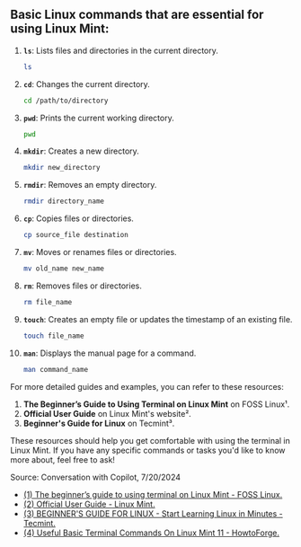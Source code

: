 ## Basic Linux commands that are essential for using Linux Mint:

1. **`ls`**: Lists files and directories in the current directory.
   ```bash
   ls
   ```

2. **`cd`**: Changes the current directory.
   ```bash
   cd /path/to/directory
   ```

3. **`pwd`**: Prints the current working directory.
   ```bash
   pwd
   ```

4. **`mkdir`**: Creates a new directory.
   ```bash
   mkdir new_directory
   ```

5. **`rmdir`**: Removes an empty directory.
   ```bash
   rmdir directory_name
   ```

6. **`cp`**: Copies files or directories.
   ```bash
   cp source_file destination
   ```

7. **`mv`**: Moves or renames files or directories.
   ```bash
   mv old_name new_name
   ```

8. **`rm`**: Removes files or directories.
   ```bash
   rm file_name
   ```

9. **`touch`**: Creates an empty file or updates the timestamp of an existing file.
   ```bash
   touch file_name
   ```

10. **`man`**: Displays the manual page for a command.
    ```bash
    man command_name
    ```

For more detailed guides and examples, you can refer to these resources:

1. **The Beginner’s Guide to Using Terminal on Linux Mint** on FOSS Linux¹.
2. **Official User Guide** on Linux Mint's website².
3. **Beginner's Guide for Linux** on Tecmint³.

These resources should help you get comfortable with using the terminal in Linux Mint. If you have any specific commands or tasks you'd like to know more about, feel free to ask!

Source: Conversation with Copilot, 7/20/2024
- [(1) The beginner’s guide to using terminal on Linux Mint - FOSS Linux.](https://www.fosslinux.com/103546/the-beginners-guide-to-using-terminal-on-linux-mint.htm.)
- [(2) Official User Guide - Linux Mint.](https://www.linuxmint.com/documentation/user-guide/Cinnamon/english_18.0.pdf.)
- [(3) BEGINNER'S GUIDE FOR LINUX - Start Learning Linux in Minutes - Tecmint.](https://www.tecmint.com/free-online-linux-learning-guide-for-beginners/.)
- [(4) Useful Basic Terminal Commands On Linux Mint 11 - HowtoForge.](https://www.howtoforge.com/useful-basic-terminal-commands-on-linux-mint-11.)
